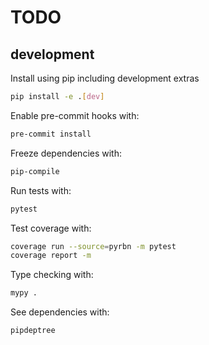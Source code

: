 TODO
====


development
-----------

Install using pip including development extras

```sh
pip install -e .[dev]
```

Enable pre-commit hooks with:

```sh
pre-commit install
```

Freeze dependencies with:

```sh
pip-compile
```

Run tests with:

```sh
pytest
```

Test coverage with:

```sh
coverage run --source=pyrbn -m pytest
coverage report -m
```

Type checking with:

```sh
mypy .
```

See dependencies with:

```sh
pipdeptree
```

